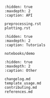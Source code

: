 ```{include} ../README.md

```

```{toctree}
:hidden: true
:maxdepth: 2
:caption: API

preprocessing.rst
plotting.rst

```

```{toctree}
:hidden: true
:maxdepth: 2
:caption: Tutorials

notebooks/demo
```



```{toctree}
:hidden: true
:maxdepth: 2
:caption: Other

changelog.md
template_usage.md
contributing.md
references.md
```


